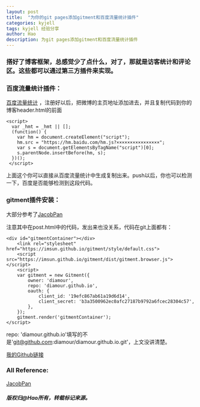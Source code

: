 ```yaml
---
layout: post
title:  "为你的git pages添加gitment和百度流量统计插件"
categories: kyjell
tags: kyjell 经验分享
author: Hao
description: 为git pages添加gitment和百度流量统计插件
---
```

### 搭好了博客框架，总感觉少了点什么，对了，那就是访客统计和评论区。这些都可以通过第三方插件来实现。

### 百度流量统计插件：
[百度流量统计](https://tongji.baidu.com/web/welcome/login) ，注册好以后，把微博的主页地址添加进去，并且复制代码到你的博客header.html的</head>前面

    <script>
      var _hmt = _hmt || [];
      (function() {
        var hm = document.createElement("script");
        hm.src = "https://hm.baidu.com/hm.js?××××××××××××××××";
        var s = document.getElementsByTagName("script")[0];
        s.parentNode.insertBefore(hm, s);
      })();
     </script>

上面这个你可以直接从百度流量统计中生成复制出来。push以后，你也可以检测一下，百度是否能够检测到这段代码。

### gitment插件安装：
大部分参考了[JacobPan](http://www.jianshu.com/p/2940e0eda89f) 

注意其中在post.html中的代码，发出来也没关系，代码在git上面都有：

    <div id="gitmentContainer"></div>
        <link rel="stylesheet" href="https://imsun.github.io/gitment/style/default.css">
        <script src="https://imsun.github.io/gitment/dist/gitment.browser.js"></script>
        <script>
        var gitment = new Gitment({
            owner: 'diamour',
            repo: 'diamour.github.io',
            oauth: {
                client_id: '19efc867ab61a19d6d14',
                client_secret: 'b3a3500962ec0afc27187b9792a6fcec28304c57',
            },
        });
        gitment.render('gitmentContainer');
    </script>

repo: 'diamour.github.io'填写的不是'git@github.com:diamour/diamour.github.io.git'，上文没讲清楚。

[我的Github链接](https://github.com/diamour/diamour.github.io) 

### All Reference:

[JacobPan](http://www.jianshu.com/p/2940e0eda89f) 

##### 版权归@Hao所有，转载标记来源。

